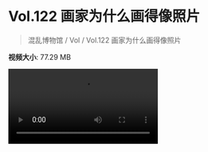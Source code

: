 # Vol.122 画家为什么画得像照片

> 混乱博物馆 / Vol / Vol.122 画家为什么画得像照片

**视频大小**: 77.29 MB

<div class="video"><video src="https://file.hsyhx.top/video/混乱博物馆/Vol/122.mp4" controls preload>🤔 您的浏览器不支持 video 标签</video></div>